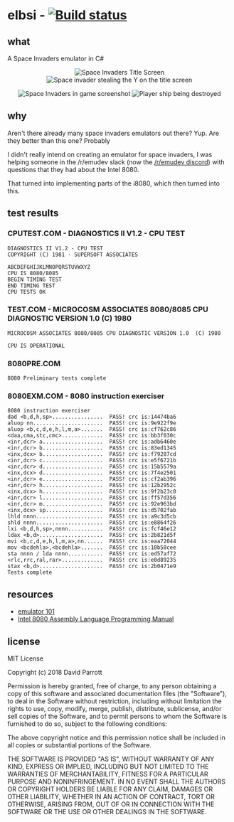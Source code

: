 # elbsi - [![Build status](https://ci.appveyor.com/api/projects/status/g74hgca5424in1j8?svg=true)](https://ci.appveyor.com/project/eightlittlebits/elbsi)

## what

A Space Invaders emulator in C#

<p align="center">
  <img src="https://eightlittlebits.github.io/elbsi/images/titlescreen.png" title="Title Screen" alt="Space Invaders Title Screen" />
  <img src="https://eightlittlebits.github.io/elbsi/images/abduction.png" title="Where's he going with that Y?" alt="Space invader stealing the Y on the title screen" />
</p>
<p align="center">
  <img src="https://eightlittlebits.github.io/elbsi/images/ingame.png" title="In game" alt="Space Invaders in game screenshot" />
  <img src="https://eightlittlebits.github.io/elbsi/images/death.png" title="DEATH!" alt="Player ship being destroyed" />
</p>

## why

Aren't there already many space invaders emulators out there? Yup. Are they 
better than this one? Probably

I didn't really intend on creating an emulator for space invaders, I was 
helping someone in the /r/emudev slack (now the [/r/emudev discord](https://discord.gg/dkmJAes))
with questions that they had about the Intel 8080.

That turned into implementing parts of the i8080, which then turned into this.

## test results

### CPUTEST.COM - DIAGNOSTICS II V1.2 - CPU TEST

	DIAGNOSTICS II V1.2 - CPU TEST
	COPYRIGHT (C) 1981 - SUPERSOFT ASSOCIATES

	ABCDEFGHIJKLMNOPQRSTUVWXYZ
	CPU IS 8080/8085
	BEGIN TIMING TEST
	END TIMING TEST
	CPU TESTS OK

### TEST.COM - MICROCOSM ASSOCIATES 8080/8085 CPU DIAGNOSTIC VERSION 1.0  (C) 1980

	MICROCOSM ASSOCIATES 8080/8085 CPU DIAGNOSTIC VERSION 1.0  (C) 1980

	CPU IS OPERATIONAL

### 8080PRE.COM

	8080 Preliminary tests complete

### 8080EXM.COM - 8080 instruction exerciser

	8080 instruction exerciser
	dad <b,d,h,sp>................  PASS! crc is:14474ba6
	aluop nn......................  PASS! crc is:9e922f9e
	aluop <b,c,d,e,h,l,m,a>.......  PASS! crc is:cf762c86
	<daa,cma,stc,cmc>.............  PASS! crc is:bb3f030c
	<inr,dcr> a...................  PASS! crc is:adb6460e
	<inr,dcr> b...................  PASS! crc is:83ed1345
	<inx,dcx> b...................  PASS! crc is:f79287cd
	<inr,dcr> c...................  PASS! crc is:e5f6721b
	<inr,dcr> d...................  PASS! crc is:15b5579a
	<inx,dcx> d...................  PASS! crc is:7f4e2501
	<inr,dcr> e...................  PASS! crc is:cf2ab396
	<inr,dcr> h...................  PASS! crc is:12b2952c
	<inx,dcx> h...................  PASS! crc is:9f2b23c0
	<inr,dcr> l...................  PASS! crc is:ff57d356
	<inr,dcr> m...................  PASS! crc is:92e963bd
	<inx,dcx> sp..................  PASS! crc is:d5702fab
	lhld nnnn.....................  PASS! crc is:a9c3d5cb
	shld nnnn.....................  PASS! crc is:e8864f26
	lxi <b,d,h,sp>,nnnn...........  PASS! crc is:fcf46e12
	ldax <b,d>....................  PASS! crc is:2b821d5f
	mvi <b,c,d,e,h,l,m,a>,nn......  PASS! crc is:eaa72044
	mov <bcdehla>,<bcdehla>.......  PASS! crc is:10b58cee
	sta nnnn / lda nnnn...........  PASS! crc is:ed57af72
	<rlc,rrc,ral,rar>.............  PASS! crc is:e0d89235
	stax <b,d>....................  PASS! crc is:2b0471e9
	Tests complete

## resources

* [emulator 101](http://emulator101.com/)
* [Intel 8080 Assembly Language Programming Manual](http://altairclone.com/downloads/manuals/8080%20Programmers%20Manual.pdf)

## license

MIT License

Copyright (c) 2018 David Parrott

Permission is hereby granted, free of charge, to any person obtaining a copy
of this software and associated documentation files (the "Software"), to deal
in the Software without restriction, including without limitation the rights
to use, copy, modify, merge, publish, distribute, sublicense, and/or sell
copies of the Software, and to permit persons to whom the Software is
furnished to do so, subject to the following conditions:

The above copyright notice and this permission notice shall be included in all
copies or substantial portions of the Software.

THE SOFTWARE IS PROVIDED "AS IS", WITHOUT WARRANTY OF ANY KIND, EXPRESS OR
IMPLIED, INCLUDING BUT NOT LIMITED TO THE WARRANTIES OF MERCHANTABILITY,
FITNESS FOR A PARTICULAR PURPOSE AND NONINFRINGEMENT. IN NO EVENT SHALL THE
AUTHORS OR COPYRIGHT HOLDERS BE LIABLE FOR ANY CLAIM, DAMAGES OR OTHER
LIABILITY, WHETHER IN AN ACTION OF CONTRACT, TORT OR OTHERWISE, ARISING FROM,
OUT OF OR IN CONNECTION WITH THE SOFTWARE OR THE USE OR OTHER DEALINGS IN THE
SOFTWARE.
